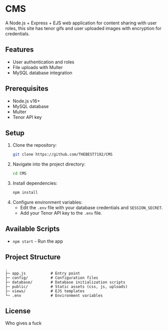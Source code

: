 # CMS

A Node.js + Express + EJS web application for content sharing with user roles, this site has tenor gifs and user uploaded images with encryption for credentials.

## Features
- User authentication and roles
- File uploads with Multer
- MySQL database integration

## Prerequisites
- Node.js v16+
- MySQL database
- Multer
- Tenor API key

## Setup
1. Clone the repository:
   ```bash
   git clone https://github.com/THEBEST7192/CMS
   ```
2. Navigate into the project directory:
   ```bash
   cd CMS
   ```
3. Install dependencies:
   ```bash
   npm install
   ```
4. Configure environment variables:
   - Edit the `.env` file with your database credentials and `SESSION_SECRET`.
   - Add your Tenor API key to the `.env` file.

## Available Scripts
- `npm start` - Run the app

## Project Structure
```
.
├─ app.js           # Entry point
├─ config/          # Configuration files
├─ database/        # Database initialization scripts
├─ public/          # Static assets (css, js, uploads)
├─ views/           # EJS templates
└─ .env             # Environment variables
```

## License
Who gives a fuck
